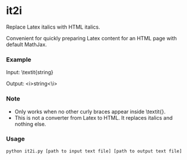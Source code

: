 # it2i

Replace Latex italics with HTML italics.

Convenient for quickly preparing Latex content for an HTML page with default MathJax.

### Example

Input:  \textit{string}

Output: &lt;i&gt;string&lt;\i&gt;

### Note

* Only works when no other curly braces appear inside \textit{}.
* This is not a converter from Latex to HTML. It replaces italics and nothing else.

### Usage 

`python it2i.py [path to input text file] [path to output text file]`
